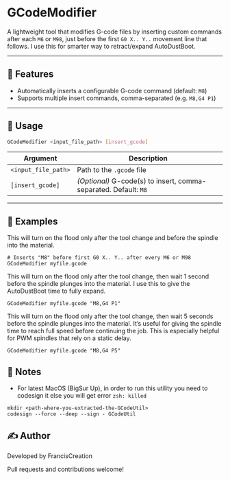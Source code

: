 # GCodeModifier

A lightweight tool that modifies G-code files by inserting custom commands after each `M6` or `M98`, just before the first `G0 X.. Y..` movement line that follows. I use this for smarter way to retract/expand AutoDustBoot.

---

## 🚀 Features

- Automatically inserts a configurable G-code command (default: `M8`)
- Supports multiple insert commands, comma-separated (e.g. `M8,G4 P1`)

---

## 🧰 Usage

```bash
GCodeModifier <input_file_path> [insert_gcode]
```

| Argument            | Description                                                      |
| ------------------- | ---------------------------------------------------------------- |
| `<input_file_path>` | Path to the `.gcode` file                                        |
| `[insert_gcode]`    | *(Optional)* G-code(s) to insert, comma-separated. Default: `M8` |

--- 

## 🧪 Examples

This will turn on the flood only after the tool change and before the spindle into the material.
```
# Inserts "M8" before first G0 X.. Y.. after every M6 or M98
GCodeModifier myfile.gcode 
```

This will turn on the flood only after the tool change, then wait 1 second before the spindle plunges into the material. I use this to give the AutoDustBoot time to fully expand.
```
GCodeModifier myfile.gcode "M8,G4 P1" 
```

This will turn on the flood only after the tool change, then wait 5 seconds before the spindle plunges into the material. It’s useful for giving the spindle time to reach full speed before continuing the job. This is especially helpful for PWM spindles that rely on a static delay.
```
GCodeModifier myfile.gcode "M8,G4 P5" 
```

## 📒 Notes

- For latest MacOS (BigSur Up), in order to run this utility you need to codesign it else you will get error `zsh: killed`

```
mkdir <path-where-you-extracted-the-GCodeUtil>
codesign --force --deep --sign - GCodeUtil
```



## ✍️ Author

Developed by FrancisCreation

Pull requests and contributions welcome!




